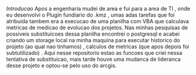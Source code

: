 *Introducao*
    Apos a engenharia mudei de area e fui para a area de TI , onde eu desenvolvi o Plugin fundiario do .kmz , umas adas tarefas que foi atribuida tambem era a execucao de uma planilha com VBA que calculava metricas de medicao de evolucao dos projetos. Nas minhas pesquisas de possiveis substituicoes dessa planilha encontrei o postgresql e acabei criando um storage local na minha maquina para executar historico do projeto (ao qual nao tinhamos) , calculos de metricas (que apos depois foi subtutilizado) . Aqui nesse repositorio estao as funcoes que criei nessa tentativa de substituicao, mais tarde houve uma mudanca de lideranca desse projeto e optou-se pelo uso do arcgis.
    
